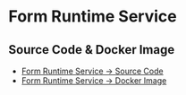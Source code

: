 # Form Runtime Service


## Source Code & Docker Image

- [Form Runtime Service -> Source Code](http://)
- [Form Runtime Service -> Docker Image](http://)
